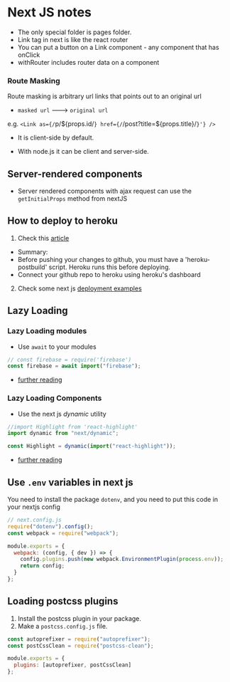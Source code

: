 # Next JS notes

- The only special folder is pages folder.
- Link tag in next is like the react router
- You can put a button on a Link component - any component that has onClick
- withRouter includes router data on a component

### Route Masking

Route masking is arbitrary url links that points out to an original url

- `masked url` ---> `original url`

e.g. `<Link as={/`p/${props.id/`} href={/`/post?title=${props.title}/`}'} />`

- It is client-side by default.

- With node.js it can be client and server-side.

## Server-rendered components

- Server rendered components with ajax request can use the `getInitialProps` method from nextJS

## How to deploy to heroku

1. Check this [article](https://medim.com/@jacoboakley/deploy-a-next-js-app-on-heroku-69bcb01db1b7)

- Summary:
- Before pushing your changes to github, you must have a 'heroku-postbuild' script. Heroku runs this before deploying.
- Connect your github repo to heroku using heroku's dashboard

2. Check some next js [deployment examples](https://github.com/zeit/next.js/tree/3949c82bdfe268f841178979800aa8e71bbf412c/examples/custom-server-express)

## Lazy Loading

### Lazy Loading modules

- Use `await` to your modules

```javascript
// const firebase = require('firebase')
const firebase = await import("firebase");
```

- [further reading](https://nextjs.org/learn/excel/lazy-loading-modules/lazy-loading)

### Lazy Loading Components

- Use the next js _dynamic_ utility

```js
//import Highlight from 'react-highlight'
import dynamic from "next/dynamic";

const Highlight = dynamic(import("react-highlight"));
```

- [further reading](https://nextjs.org/learn/excel/lazy-loading-components/hello-dynamic-components)

## Use `.env` variables in next js

You need to install the package `dotenv`, and you need to put this code in your nextjs config

```js
// next.config.js
require("dotenv").config();
const webpack = require("webpack");

module.exports = {
  webpack: (config, { dev }) => {
    config.plugins.push(new webpack.EnvironmentPlugin(process.env));
    return config;
  }
};
```

## Loading postcss plugins

1. Install the postcss plugin in your package.
2. Make a `postcss.config.js` file.

```js
const autoprefixer = require("autoprefixer");
const postCssClean = require("postcss-clean");

module.exports = {
  plugins: [autoprefixer, postCssClean]
};
```
